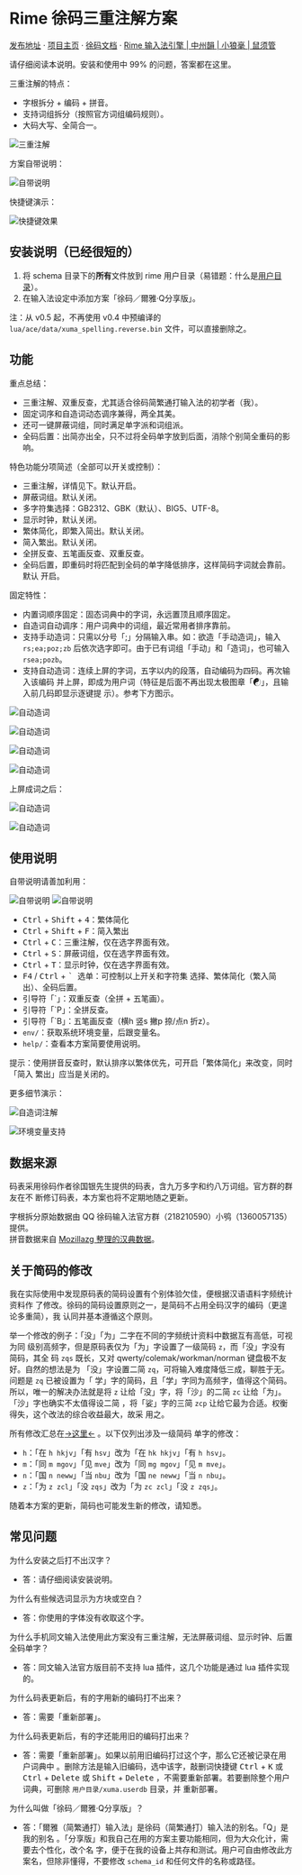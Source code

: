 # Rime 徐码三重注解方案

[发布地址](https://github.com/Ace-Who/rime-xuma-spelling) ·
[项目主页](https://ace-who.github.io/rime-xuma-spelling/) ·
[徐码文档](https://www.xumax.top) ·
[Rime 输入法引擎 | 中州韻 | 小狼毫 | 鼠须管](https://rime.im/)

请仔细阅读本说明。安装和使用中 99% 的问题，答案都在这里。

三重注解的特点：

- 字根拆分 + 编码 + 拼音。
- 支持词组拆分（按照官方词组编码规则）。
- 大码大写、全简合一。

![三重注解](demo/tripple_comment.png)

方案自带说明：

![自带说明](demo/help.gif)

快捷键演示：

![快捷键效果](demo/shortcut_keys.gif)

## 安装说明（已经很短的）

1. 将 schema 目录下的**所有**文件放到 rime 用户目录（易错题：什么是[用户目录](
  https://github.com/rime/home/wiki/UserData)）。
2. 在输入法设定中添加方案「徐码／爾雅·Q分享版」。

注：从 v0.5 起，不再使用 v0.4 中预编译的
`lua/ace/data/xuma_spelling.reverse.bin` 文件，可以直接删除之。

## 功能

重点总结：

- 三重注解、双重反查，尤其适合徐码简繁通打输入法的初学者（我）。
- 固定词序和自造词动态调序兼得，两全其美。
- 还可一键屏蔽词组，同时满足单字派和词组派。
- 全码后置：出简亦出全，只不过将全码单字放到后面，消除个别简全重码的影响。

特色功能分项简述（全部可以开关或控制）：

- 三重注解，详情见下。默认开启。
- 屏蔽词组。默认关闭。
- 多字符集选择：GB2312、GBK（默认）、BIG5、UTF-8。
- 显示时钟，默认关闭。
- 繁体简化，即繁入简出。默认关闭。
- 简入繁出。默认关闭。
- 全拼反查、五笔画反查、双重反查。
- 全码后置，即重码时将匹配到全码的单字降低排序，这样简码字词就会靠前。默认
开启。

固定特性：

- 内置词顺序固定：固态词典中的字词，永远置顶且顺序固定。
- 自造词自动调序：用户词典中的词组，最近常用者排序靠前。
- 支持手动造词：只需以分号「;」分隔输入串。如：欲造「手动造词」，输入
`rs;ea;poz;zb` 后依次选字即可。由于已有词组「手动」和「造词」，也可输入
`rsea;pozb`。
- 支持自动造词：连续上屏的字词，五字以内的段落，自动编码为四码。再次输入该编码
并上屏，即成为用户词（特征是后面不再出现太极图章「☯」，且输入前几码即显示逐键提
示）。参考下方图示。

![自动造词](demo/encode_commit_history_01.png)

![自动造词](demo/encode_commit_history_02.png)

![自动造词](demo/encode_commit_history_03.png)

![自动造词](demo/encode_commit_history_04.png)

上屏成词之后：

![自动造词](demo/encode_commit_history_05.png)

![自动造词](demo/encode_commit_history_06.png)

## 使用说明

自带说明请善加利用：

![自带说明](demo/help.shortcut_keys.png)
![自带说明](demo/help.reverse_lookup.png)

- <kbd>Ctrl</kbd> + <kbd>Shift</kbd> + <kbd>4</kbd>：繁体简化
- <kbd>Ctrl</kbd> + <kbd>Shift</kbd> + <kbd>F</kbd>：简入繁出
- <kbd>Ctrl</kbd> + <kbd>C</kbd>：三重注解，仅在选字界面有效。
- <kbd>Ctrl</kbd> + <kbd>S</kbd>：屏蔽词组，仅在选字界面有效。
- <kbd>Ctrl</kbd> + <kbd>T</kbd>：显示时钟，仅在选字界面有效。
- <kbd>F4</kbd> / <kbd>Ctrl</kbd> + <kbd>\` </kbd> 选单：可控制以上开关和字符集
选择、繁体简化（繁入简出）、全码后置。
- 引导符「\`」：双重反查（全拼 + 五笔画）。
- 引导符「\`P」：全拼反查。
- 引导符「\`B」：五笔画反查（横h 竖s 撇p 捺/点n 折z）。
- `env/`：获取系统环境变量，后跟变量名。
- `help/`：查看本方案简要使用说明。

提示：使用拼音反查时，默认排序以繁体优先，可开启「繁体简化」来改变，同时「简入
繁出」应当是关闭的。

更多细节演示：

![自造词注解](demo/user_dict_comment.png)

![环境变量支持](demo/environment_variable.png)

## 数据来源

码表采用徐码作者徐国银先生提供的码表，含九万多字和约八万词组。官方群的群友在不
断修订码表，本方案也将不定期地随之更新。

字根拆分原始数据由 QQ 徐码输入法官方群（218210590）小鸮（1360057135）提供。  
拼音数据来自 [Mozillazg 整理的汉典数据](https://github.com/mozillazg/pinyin-data)。  

## 关于简码的修改

我在实际使用中发现原码表的简码设置有个别体验欠佳，便根据汉语语料字频统计资料作
了修改。徐码的简码设置原则之一，是简码不占用全码汉字的编码（更遑论多重简），我
认同并基本遵循这个原则。

举一个修改的例子：「没」「为」二字在不同的字频统计资料中数据互有高低，可视为同
级别高频字，但是原码表仅为「为」字设置了一级简码 `z`，而「没」字没有简码，其全
码 `zqs` 既长，又对 qwerty/colemak/workman/norman 键盘极不友好。自然的想法是为
「没」字设置二简 `zq`，可将输入难度降低三成，聊胜于无。问题是 `zq` 已被设置为「
学」字的简码，且「学」字同为高频字，值得这个简码。所以，唯一的解决办法就是将
`z` 让给「没」字，将「沙」的二简 `zc` 让给「为」。「沙」字也确实不太值得设二简
，将「娑」字的三简 `zcp` 让给它最为合适。权衡得失，这个改法的综合收益最大，故采
用之。

所有修改汇总在[→这里←](misc/xuma_shortcode_patch.txt) 。以下仅列出涉及一级简码
单字的修改：

- `h`：「在 `h hkjv`」「有 `hsv`」改为「在 `hk hkjv`」「有 `h hsv`」。
- `m`：「同 `m mgov`」「见 `mve`」改为「同 `mg mgov`」「见 `m mve`」。
- `n`：「国 `n neww`」「当 `nbu`」改为「国 `ne neww`」「当 `n nbu`」。
- `z`：「为 `z zcl`」「没 `zqs`」改为「为 `zc zcl`」「没 `z zqs`」。

随着本方案的更新，简码也可能发生新的修改，请知悉。

## 常见问题

为什么安装之后打不出汉字？
- 答：请仔细阅读安装说明。

为什么有些候选词显示为方块或空白？
- 答：你使用的字体没有收取这个字。

为什么手机同文输入法使用此方案没有三重注解，无法屏蔽词组、显示时钟、后置
全码单字？
- 答：同文输入法官方版目前不支持 lua 插件，这几个功能是通过 lua 插件实现的。

为什么码表更新后，有的字用新的编码打不出来？
- 答：需要「重新部署」。

为什么码表更新后，有的字还能用旧的编码打出来？
- 答：需要「重新部署」。如果以前用旧编码打过这个字，那么它还被记录在用户词典中
。删除方法是输入旧编码，选中该字，敲删词快捷键 <kbd>Ctrl</kbd> + <kbd>K</kbd>
或 <kbd>Ctrl</kbd> + <kbd>Delete</kbd> 或 <kbd>Shift</kbd> + <kbd>Delete</kbd>
，不需要重新部署。若要删除整个用户词典，可删除 `用户目录/xuma.userdb` 目录，并
重新部署。

为什么叫做「徐码／爾雅·Q分享版」？
- 答：「爾雅（简繁通打）输入法」是徐码（简繁通打）输入法的别名。「Q」是我的别名
。「分享版」和我自己在用的方案主要功能相同，但为大众化计，需要去个性化，改个名
字，便于在我的设备上共存和测试。用户可自由修改此方案名，但除非懂得，不要修改
`schema_id` 和任何文件的名称或路径。
